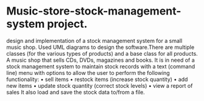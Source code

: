 # Music-store-stock-management-system project.
design and implementation of a stock management system for a small music shop.
Used UML diagrams to design the software.There are multiple classes (for the various types of products) and a base class for all products. 
A music shop that sells CDs, DVDs, magazines and books. It is in need of a stock management system
to maintain stock records with a text (command line) menu with options to allow the user to
perform the following functionality:
• sell items
• restock items (increase stock quantity)
• add new items
• update stock quantity (correct stock levels)
• view a report of sales
It  also load and save the stock data to/from a file.

